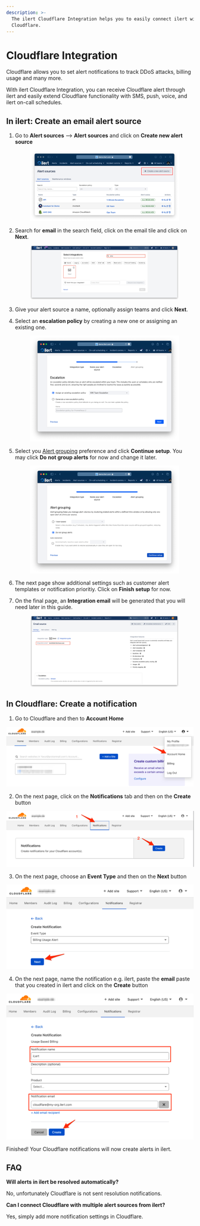 ```yaml
---
description: >-
  The ilert Cloudflare Integration helps you to easily connect ilert with
  Cloudflare.
---
```


# Cloudflare Integration

Cloudflare allows you to set alert notifications to track DDoS attacks, billing usage and many more.

With ilert Cloudflare Integration, you can receive Cloudflare alert through ilert and easily extend Cloudflare functionality with SMS, push, voice, and ilert on-call schedules.

## In ilert: Create an email alert source <a href="#create-alarm-source" id="create-alarm-source"></a>

1.  Go to **Alert sources** --> **Alert sources** and click on **Create new alert source**

    <figure><img src="../../.gitbook/assets/Screenshot 2023-08-28 at 10.21.10.png" alt=""><figcaption></figcaption></figure>
2.  Search for **email** in the search field, click on the email tile and click on **Next**.&#x20;

    <figure><img src="../../.gitbook/assets/1 (19).png" alt=""><figcaption></figcaption></figure>
3. Give your alert source a name, optionally assign teams and click **Next**.
4.  Select an **escalation policy** by creating a new one or assigning an existing one.

    <figure><img src="../../.gitbook/assets/Screenshot 2023-08-28 at 11.37.47.png" alt=""><figcaption></figcaption></figure>
5.  Select you [Alert grouping](../../alerting/alert-sources.md#alert-grouping) preference and click **Continue setup**. You may click **Do not group alerts** for now and change it later.&#x20;

    <figure><img src="../../.gitbook/assets/Screenshot 2023-08-28 at 11.38.24.png" alt=""><figcaption></figcaption></figure>
6. The next page show additional settings such as customer alert templates or notification prioritiy. Click on **Finish setup** for now.
7.  On the final page, an **Integration email** will be generated that you will need later in this guide.

    <figure><img src="../../.gitbook/assets/2 (17).png" alt=""><figcaption></figcaption></figure>

## In Cloudflare: Create a notification

1. Go to Cloudflare and then to **Account Home**

![](../../.gitbook/assets/Account___Cloudflare_-_Web_Performance___Security.png)

2. On the next page, click on the **Notifications** tab and then on the **Create** button

![](../../.gitbook/assets/Account___Cloudflare_-_Web_Performance___Security_and_Slack___Chris___iLert.png)

3. On the next page, choose an **Event Type** and then on the **Next** button

![](<../../.gitbook/assets/Account___Cloudflare_-_Web_Performance___Security (1).png>)

4. On the next page, name the notification e.g. ilert, paste the **email** paste that you created in ilert and click on the **Create** button

![](<../../.gitbook/assets/Account___Cloudflare_-_Web_Performance___Security (2).png>)

Finished! Your Cloudflare notifications will now create alerts in ilert.

## FAQ <a href="#faq" id="faq"></a>

**Will alerts in ilert be resolved automatically?**

No, unfortunately Cloudflare is not sent resolution notifications.

**Can I connect Cloudflare with multiple alert sources from ilert?**

Yes, simply add more notification settings in Cloudflare.
